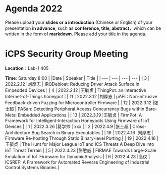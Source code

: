 # Agenda 2022
Please upload your **slides or a introduction** (Chinese or English) of your presentation **in advance**, such as **conference, title, abstract**，which can be written in the form of **markdown**. Please add your title in the agenda.
# iCPS Security Group Meeting
**Location**：Lab-1 405

**Time**: Saturday 8:00
|  |Date  | Speaker | Title |
| --- | --- | --- | --- |
| 3 | 2022.2.12 |刘厚志  | IRQDebloat: Reducing Driver Attack Surface in Embedded Devices |
| 4 | 2022.2.12 |王毓贞  | ThingPot: an interactive Internet-of-Things honeypot |
| 11 | 2022.3.12 |刘厚志  | μAFL: Non-intrusive Feedback-driven Fuzzing for Microcontroller Firmware |
| 12 | 2022.3.12 |张士超  | PASan: Detecting Peripheral Access Concurrency Bugs within Bare-Metal Embedded Applications |
| 13 | 2022.3.19 |王毓贞  | FirmPot: A Framework for Intelligent-Interaction Honeypots Using Firmware of IoT Devices |
| 1 | 2022.3.26 |葛学帅  | xxx |
| 2 | 2022.4.9 |张士超  | Cross-Architecture Bug Search in Binary Executables |
| 18 | 2022.4.16 |刘厚志  | Firmware Re-hosting Through Static Binary-level Porting |
| 19 | 2022.4.16 |王毓贞  | The Hunt for Major League IoT and ICS Threats A Deep Dive into IoT Threat Terrain |
| 5 | 2022.4.23 |彭慜威  | FIRMAE Towards Large-Scale Emulation of IoT Firmware for DynamicAnalysis |
| 6 | 2022.4.23 |高仪  | ICSREF: A Framework for Automated Reverse Engineering of Industrial Control Systems Binaries |
